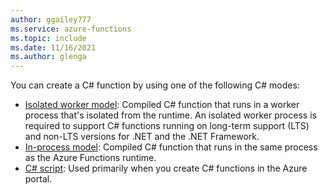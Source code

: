 ```yaml
---
author: ggailey777
ms.service: azure-functions
ms.topic: include
ms.date: 11/16/2021
ms.author: glenga
---
```


You can create a C# function by using one of the following C# modes:

* [Isolated worker model](../articles/azure-functions/dotnet-isolated-process-guide.md): Compiled C# function that runs in a worker process that's isolated from the runtime. An isolated worker process is required to support C# functions running on long-term support (LTS) and non-LTS versions for .NET and the .NET Framework.
* [In-process model](../articles/azure-functions/functions-dotnet-class-library.md): Compiled C# function that runs in the same process as the Azure Functions runtime.
* [C# script](../articles/azure-functions/functions-reference-csharp.md): Used primarily when you create C# functions in the Azure portal.
